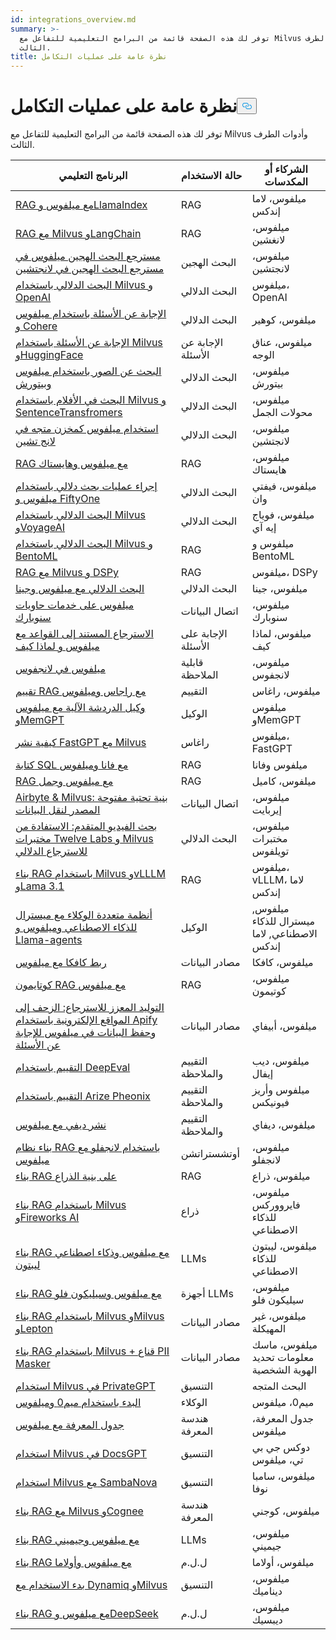 ```yaml
---
id: integrations_overview.md
summary: >-
  توفر لك هذه الصفحة قائمة من البرامج التعليمية للتفاعل مع Milvus وأدوات الطرف
  الثالث.
title: نظرة عامة على عمليات التكامل
---
```

<h1 id="Integrations-Overview" class="common-anchor-header">نظرة عامة على عمليات التكامل<button data-href="#Integrations-Overview" class="anchor-icon" translate="no">
      <svg translate="no"
        aria-hidden="true"
        focusable="false"
        height="20"
        version="1.1"
        viewBox="0 0 16 16"
        width="16"
      >
        <path
          fill="#0092E4"
          fill-rule="evenodd"
          d="M4 9h1v1H4c-1.5 0-3-1.69-3-3.5S2.55 3 4 3h4c1.45 0 3 1.69 3 3.5 0 1.41-.91 2.72-2 3.25V8.59c.58-.45 1-1.27 1-2.09C10 5.22 8.98 4 8 4H4c-.98 0-2 1.22-2 2.5S3 9 4 9zm9-3h-1v1h1c1 0 2 1.22 2 2.5S13.98 12 13 12H9c-.98 0-2-1.22-2-2.5 0-.83.42-1.64 1-2.09V6.25c-1.09.53-2 1.84-2 3.25C6 11.31 7.55 13 9 13h4c1.45 0 3-1.69 3-3.5S14.5 6 13 6z"
        ></path>
      </svg>
    </button></h1><p>توفر لك هذه الصفحة قائمة من البرامج التعليمية للتفاعل مع Milvus وأدوات الطرف الثالث.</p>
<table>
<thead>
<tr><th>البرنامج التعليمي</th><th>حالة الاستخدام</th><th>الشركاء أو المكدسات</th></tr>
</thead>
<tbody>
<tr><td><a href="/docs/ar/integrate_with_llamaindex.md">RAG مع ميلفوس وLlamaIndex</a></td><td>RAG</td><td>ميلفوس، لاما إندكس</td></tr>
<tr><td><a href="/docs/ar/integrate_with_langchain.md">RAG مع Milvus وLangChain</a></td><td>RAG</td><td>ميلفوس، لانغشين</td></tr>
<tr><td><a href="/docs/ar/milvus_hybrid_search_retriever.md">مسترجع البحث الهجين ميلفوس في مسترجع البحث الهجين في لانجتشين</a></td><td>البحث الهجين</td><td>ميلفوس، لانجتشين</td></tr>
<tr><td><a href="/docs/ar/integrate_with_openai.md">البحث الدلالي باستخدام Milvus و OpenAI</a></td><td>البحث الدلالي</td><td>ميلفوس، OpenAI</td></tr>
<tr><td><a href="/docs/ar/integrate_with_cohere.md">الإجابة عن الأسئلة باستخدام ميلفوس و Cohere</a></td><td>البحث الدلالي</td><td>ميلفوس، كوهير</td></tr>
<tr><td><a href="/docs/ar/integrate_with_hugging-face.md">الإجابة عن الأسئلة باستخدام Milvus وHuggingFace</a></td><td>الإجابة عن الأسئلة</td><td>ميلفوس، عناق الوجه</td></tr>
<tr><td><a href="/docs/ar/integrate_with_pytorch.md">البحث عن الصور باستخدام ميلفوس وبيتورش</a></td><td>البحث الدلالي</td><td>ميلفوس، بيتورش</td></tr>
<tr><td><a href="/docs/ar/integrate_with_sentencetransformers.md">البحث في الأفلام باستخدام Milvus و SentenceTransfromers</a></td><td>البحث الدلالي</td><td>ميلفوس، محولات الجمل</td></tr>
<tr><td><a href="/docs/ar/basic_usage_langchain.md">استخدام ميلفوس كمخزن متجه في لانج تشين</a></td><td>البحث الدلالي</td><td>ميلفوس، لانجتشين</td></tr>
<tr><td><a href="/docs/ar/integrate_with_haystack.md">RAG مع ميلفوس وهايستاك</a></td><td>RAG</td><td>ميلفوس، هايستاك</td></tr>
<tr><td><a href="/docs/ar/integrate_with_voxel51.md">إجراء عمليات بحث دلالي باستخدام ميلفوس و FiftyOne</a></td><td>البحث الدلالي</td><td>ميلفوس، فيفتي وان</td></tr>
<tr><td><a href="/docs/ar/integrate_with_voyageai.md">البحث الدلالي باستخدام Milvus وVoyageAI</a></td><td>البحث الدلالي</td><td>ميلفوس، فوياج إيه آي</td></tr>
<tr><td><a href="/docs/ar/integrate_with_bentoml.md">البحث الدلالي باستخدام Milvus و BentoML</a></td><td>RAG</td><td>ميلفوس و BentoML</td></tr>
<tr><td><a href="/docs/ar/integrate_with_dspy.md">RAG مع Milvus و DSPy</a></td><td>RAG</td><td>ميلفوس، DSPy</td></tr>
<tr><td><a href="/docs/ar/integrate_with_jina.md">البحث الدلالي مع ميلفوس وجينا</a></td><td>البحث الدلالي</td><td>ميلفوس، جينا</td></tr>
<tr><td><a href="/docs/ar/integrate_with_snowpark.md">ميلفوس على خدمات حاويات سنوبارك</a></td><td>اتصال البيانات</td><td>ميلفوس، سنوبارك</td></tr>
<tr><td><a href="/docs/ar/integrate_with_whyhow.md">الاسترجاع المستند إلى القواعد مع ميلفوس و لماذا كيف</a></td><td>الإجابة على الأسئلة</td><td>ميلفوس، لماذا كيف</td></tr>
<tr><td><a href="/docs/ar/integrate_with_langfuse.md">ميلفوس في لانجفوس</a></td><td>قابلية الملاحظة</td><td>ميلفوس، لانجفوس</td></tr>
<tr><td><a href="/docs/ar/integrate_with_ragas.md">تقييم RAG مع راجاس وميلفوس</a></td><td>التقييم</td><td>ميلفوس، راغاس</td></tr>
<tr><td><a href="/docs/ar/integrate_with_memgpt.md">وكيل الدردشة الآلية مع ميلفوس وMemGPT</a></td><td>الوكيل</td><td>ميلفوس وMemGPT</td></tr>
<tr><td><a href="/docs/ar/integrate_with_fastgpt.md">كيفية نشر FastGPT مع Milvus</a></td><td>راغاس</td><td>ميلفوس، FastGPT</td></tr>
<tr><td><a href="/docs/ar/integrate_with_vanna.md">كتابة SQL مع فانا وميلفوس</a></td><td>RAG</td><td>ميلفوس وفانا</td></tr>
<tr><td><a href="/docs/ar/integrate_with_camel.md">RAG مع ميلفوس وجمل</a></td><td>RAG</td><td>ميلفوس، كاميل</td></tr>
<tr><td><a href="/docs/ar/integrate_with_airbyte.md">Airbyte &amp; Milvus: بنية تحتية مفتوحة المصدر لنقل البيانات</a></td><td>اتصال البيانات</td><td>ميلفوس، إيربايت</td></tr>
<tr><td><a href="/docs/ar/video_search_with_twelvelabs_and_milvus.md">بحث الفيديو المتقدم: الاستفادة من مختبرات Twelve Labs و Milvus للاسترجاع الدلالي</a></td><td>البحث الدلالي</td><td>ميلفوس، مختبرات تويلفوس</td></tr>
<tr><td><a href="/docs/ar/milvus_rag_with_vllm.md">بناء RAG باستخدام Milvus وvLLLM وLama 3.1</a></td><td>RAG</td><td>ميلفوس، vLLLM، لاما إندكس</td></tr>
<tr><td><a href="/docs/ar/llama_agents_metadata.md">أنظمة متعددة الوكلاء مع ميسترال للذكاء الاصطناعي وميلفوس و Llama-agents</a></td><td>الوكيل</td><td>ميلفوس, ميسترال للذكاء الاصطناعي, لاما إندكس</td></tr>
<tr><td><a href="/docs/ar/kafka-connect-milvus.md">ربط كافكا مع ميلفوس</a></td><td>مصادر البيانات</td><td>ميلفوس، كافكا</td></tr>
<tr><td><a href="/docs/ar/kotaemon_with_milvus.md">كوتايمون RAG مع ميلفوس</a></td><td>RAG</td><td>ميلفوس، كوتيمون</td></tr>
<tr><td><a href="/docs/ar/apify_milvus_rag.md">التوليد المعزز للاسترجاع: الزحف إلى المواقع الإلكترونية باستخدام Apify وحفظ البيانات في ميلفوس للإجابة عن الأسئلة</a></td><td>مصادر البيانات</td><td>ميلفوس، أبيفاي</td></tr>
<tr><td><a href="/docs/ar/evaluation_with_deepeval.md">التقييم باستخدام DeepEval</a></td><td>التقييم والملاحظة</td><td>ميلفوس، ديب إيفال</td></tr>
<tr><td><a href="/docs/ar/evaluation_with_phoenix.md">التقييم باستخدام Arize Pheonix</a></td><td>التقييم والملاحظة</td><td>ميلفوس وأريز فيونيكس</td></tr>
<tr><td><a href="/docs/ar/dify_with_milvus.md">نشر ديفي مع ميلفوس</a></td><td>التقييم والملاحظة</td><td>ميلفوس، ديفاي</td></tr>
<tr><td><a href="/docs/ar/rag_with_langflow.md">بناء نظام RAG باستخدام لانجفلو مع ميلفوس</a></td><td>أوتشستراتشن</td><td>ميلفوس، لانجفلو</td></tr>
<tr><td><a href="/docs/ar/build_rag_on_arm.md">بناء RAG على بنية الذراع</a></td><td>RAG</td><td>ميلفوس، ذراع</td></tr>
<tr><td><a href="/docs/ar/build_RAG_with_milvus_and_fireworks.md">بناء RAG باستخدام Milvus وFireworks AI</a></td><td>ذراع</td><td>ميلفوس، فايرووركس للذكاء الاصطناعي</td></tr>
<tr><td><a href="/docs/ar/build_RAG_with_milvus_and_lepton.md">بناء RAG مع ميلفوس وذكاء اصطناعي ليبتون</a></td><td>LLMs</td><td>ميلفوس، ليبتون للذكاء الاصطناعي</td></tr>
<tr><td><a href="/docs/ar/build_RAG_with_milvus_and_siliconflow">بناء RAG مع ميلفوس وسيليكون فلو</a></td><td>أجهزة LLMs</td><td>ميلفوس، سيليكون فلو</td></tr>
<tr><td><a href="/docs/ar/rag_with_milvus_and_unstructured.md">بناء RAG باستخدام Milvus وMilvus وLepton</a></td><td>مصادر البيانات</td><td>ميلفوس، غير المهيكلة</td></tr>
<tr><td><a href="/docs/ar/RAG_with_pii_and_milvus.md">بناء RAG باستخدام Milvus + قناع PII Masker</a></td><td>مصادر البيانات</td><td>ميلفوس، ماسك معلومات تحديد الهوية الشخصية</td></tr>
<tr><td><a href="/docs/ar/use_milvus_in_private_gpt.md">استخدام Milvus في PrivateGPT</a></td><td>التنسيق</td><td>البحث المتجه</td></tr>
<tr><td><a href="/docs/ar/quickstart_mem0_with_milvus.md">البدء باستخدام ميم0 وميلفوس</a></td><td>الوكلاء</td><td>ميم0، ميلفوس</td></tr>
<tr><td><a href="/docs/ar/knowledge_table_with_milvus.md">جدول المعرفة مع ميلفوس</a></td><td>هندسة المعرفة</td><td>جدول المعرفة، ميلفوس</td></tr>
<tr><td><a href="/docs/ar/use_milvus_in_docsgpt.md">استخدام Milvus في DocsGPT</a></td><td>التنسيق</td><td>دوكس جي بي تي، ميلفوس</td></tr>
<tr><td><a href="/docs/ar/use_milvus_with_sambanova.md">استخدام Milvus مع SambaNova</a></td><td>التنسيق</td><td>ميلفوس، سامبا نوفا</td></tr>
<tr><td><a href="/docs/ar/build_RAG_with_milvus_and_cognee.md">بناء RAG مع Milvus وCognee</a></td><td>هندسة المعرفة</td><td>ميلفوس، كوجني</td></tr>
<tr><td><a href="/docs/ar/build_RAG_with_milvus_and_gemini.md">بناء RAG مع ميلفوس وجيميني</a></td><td>LLMs</td><td>ميلفوس، جيميني</td></tr>
<tr><td><a href="/docs/ar/build_RAG_with_milvus_and_ollama.md">بناء RAG مع ميلفوس وأولاما</a></td><td>ل.ل.م</td><td>ميلفوس، أولاما</td></tr>
<tr><td><a href="/docs/ar/milvus_rag_with_dynamiq.md">بدء الاستخدام مع Dynamiq وMilvus</a></td><td>التنسيق</td><td>ميلفوس، ديناميك</td></tr>
<tr><td><a href="/docs/ar/build_RAG_with_milvus_and_deepseek.md">بناء RAG مع ميلفوس وDeepSeek</a></td><td>ل.ل.م</td><td>ميلفوس، ديبسيك</td></tr>
</tbody>
</table>
